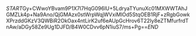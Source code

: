 $START$Gy+CWwoYBvam9P1X7I7HqG096lU+5LdryaTYunuXc01MXWWTAhJGMZLk4p+Na9Ano/QjGMAzx0stWrpWqjWVxiMlOd5StqOEB1RjF+zRgbGowkXPrzddGKzV3QWBiR2OkOax4ntLirK2uf6eAUpGcHrov6T22Iy8eZTMfurfrdTnAw/aDGy58Ze9Ug1DJFD/B4W0CDvv6pN1iuS7/ms+Pg==$END$